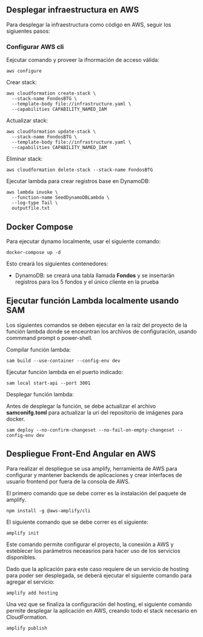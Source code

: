 ## Desplegar infraestructura en AWS

Para desplegar la infraestructura como código en AWS, seguir los sigiuentes pasos:

### Configurar AWS cli

Eejcutar comando y proveer la ifnormación de acceso válida:

```
aws configure
```

Crear stack:

```
aws cloudformation create-stack \
  --stack-name FondosBTG \
  --template-body file://infrastructure.yaml \
  --capabilities CAPABILITY_NAMED_IAM
```

Actualizar stack:

```
aws cloudformation update-stack \
  --stack-name FondosBTG \
  --template-body file://infrastructure.yaml \
  --capabilities CAPABILITY_NAMED_IAM
```

Eliminar stack:

```
aws cloudformation delete-stack --stack-name FondosBTG
```

Ejecutar lambda para crear registros base en DynamoDB:
```
aws lambda invoke \
  --function-name SeedDynamoDBLambda \
  --log-type Tail \
  outputfile.txt
```

## Docker Compose

Para ejecutar dynamo localmente, usar el siguiente comando:

```
docker-compose up -d
```

Esto creará los siguientes contenedores:

- DynamoDB: se creará una tabla llamada **Fondos** y se insertarán registros para los 5 fondos y el único cliente en la prueba

## Ejecutar función Lambda localmente usando SAM

Los  siguientes comandos se deben ejecutar en la raíz del proyecto de la función lambda donde se enceuntran los archivos de configuración, usando commmand prompt o power-shell.

Compilar función lambda:

```
sam build --use-container --config-env dev
```

Ejecutar función lambda en el puerto indicado:
```
sam local start-api --port 3001
```

Desplegar función lambda:

Antes de desplegar la función, se debe actualizar el archivo **samconifg.toml** para actualizar la uri del repositorio de imágenes para docker.
```
sam deploy --no-confirm-changeset --no-fail-on-empty-changeset --config-env dev
```

## Despliegue Front-End Angular en AWS

Para realizar el despliegue se usa amplify, herramienta de AWS para configurar y mantener backends de aplicaciones y crear interfaces de usuario frontend por fuera de la consola de AWS.

El primero comando que se debe correr es la instalación del paquete de amplify.

```
npm install -g @aws-amplify/cli
```

El siguiente comando que se debe correr es el siguiente:

```
amplify init
```
Este comando permite configurar el proyecto, la conexión a AWS y esteblecer los parámetros neceasrios para hacer uso de los servicios disponibles.

Dado que la aplicación para este caso requiere de un servicio de hosting para poder ser desplegada, se deberá ejecutar el siguiente comando para agregar el servicio:

```
amplify add hosting
```

Una vez que se finaliza la configuración del hosting, el siguiente comando permite desplegar la aplicación en AWS, creando todo el stack necesario en CloudFormation.

```
amplify publish
```